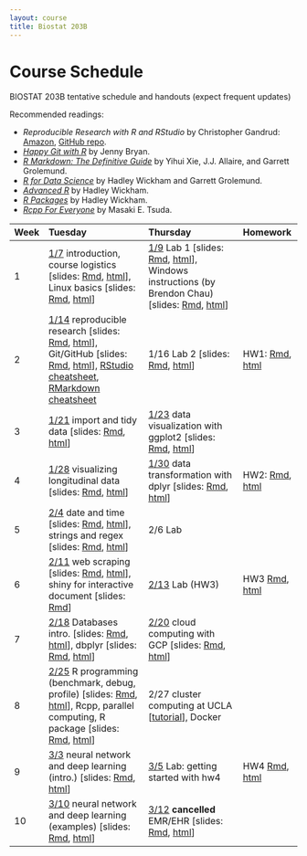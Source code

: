 ```yaml
---
layout: course
title: Biostat 203B
---
```


# Course Schedule

BIOSTAT 203B tentative schedule and handouts (expect frequent updates)

Recommended readings:  
* _Reproducible Research with R and RStudio_ by Christopher Gandrud: [Amazon](https://www.amazon.com/Reproducible-Research-Studio-Second-Chapman/dp/1498715370/ref=dp_ob_title_bk), [GitHub repo](https://github.com/christophergandrud/Rep-Res-Book).  
* [_Happy Git with R_](http://happygitwithr.com) by Jenny Bryan.  
* [_R Markdown: The Definitive Guide_](https://bookdown.org/yihui/rmarkdown/) by Yihui Xie, J.J. Allaire, and Garrett Grolemund.  
* [_R for Data Science_](http://r4ds.had.co.nz) by Hadley Wickham and Garrett Grolemund.  
* [_Advanced R_](http://adv-r.had.co.nz) by Hadley Wickham.  
* [_R Packages_](http://r-pkgs.had.co.nz) by Hadley Wickham.  
* [_Rcpp For Everyone_](https://teuder.github.io/rcpp4everyone_en/) by Masaki E. Tsuda.  

| Week | Tuesday | Thursday | Homework |
|:-----------|:------------|:------------|:------------|
| 1 | [1/7](http://ucla-biostat203b-2020winter.github.io/biostat203bwinter2020/2020/01/07/week1-day1.html) introduction, course logistics \[slides: [Rmd](https://raw.githubusercontent.com/ucla-biostat203b-2020winter/ucla-biostat203b-2020winter.github.io/master/slides/01-intro/intro.Rmd), [html](./slides/01-intro/intro.html)\], Linux basics \[slides: [Rmd](https://raw.githubusercontent.com/ucla-biostat203b-2020winter/ucla-biostat203b-2020winter.github.io/master/slides/02-linux/linux.Rmd), [html](./slides/02-linux/linux.html)\] | [1/9](http://ucla-biostat203b-2020winter.github.io/biostat203bwinter2020/2020/01/09/week1-day2.html) Lab 1 \[slides: [Rmd](https://raw.githubusercontent.com/ucla-biostat203b-2020winter/ucla-biostat203b-2020winter.github.io/master/labs/lab01/lab01.Rmd), [html](./labs/lab01/lab01.html)\], Windows instructions (by Brendon Chau) \[slides: [Rmd](https://raw.githubusercontent.com/ucla-biostat203b-2020winter/ucla-biostat203b-2020winter.github.io/master/labs/lab01/lab01_GitForWindows.Rmd), [html](./labs/lab01/lab01_GitForWindows.html)\] |  
| 2 | [1/14](http://ucla-biostat203b-2020winter.github.io/biostat203bwinter2020/2020/01/14/week2-day1.html) reproducible research \[slides: [Rmd](https://raw.githubusercontent.com/ucla-biostat203b-2020winter/ucla-biostat203b-2020winter.github.io/master/slides/03-repres/repres.Rmd), [html](./slides/03-repres/repres.html)\], Git/GitHub \[slides: [Rmd](https://raw.githubusercontent.com/ucla-biostat203b-2020winter/ucla-biostat203b-2020winter.github.io/master/slides/04-git/git.Rmd), [html](./slides/04-git/git.html)\], [RStudio cheatsheet](https://github.com/rstudio/cheatsheets/raw/master/rstudio-ide.pdf), [RMarkdown cheatsheet](https://github.com/rstudio/cheatsheets/raw/master/rmarkdown-2.0.pdf) | 1/16 Lab 2 \[slides: [Rmd](https://raw.githubusercontent.com/ucla-biostat203b-2020winter/ucla-biostat203b-2020winter.github.io/master/labs/lab02/lab02.Rmd), [html](./labs/lab02/lab02.html)\] | HW1: [Rmd](https://raw.githubusercontent.com/ucla-biostat203b-2020winter/ucla-biostat203b-2020winter.github.io/master/hw/hw1/hw1.Rmd), [html](./hw/hw1/hw1.html) |    
| 3 | [1/21](http://ucla-biostat203b-2020winter.github.io/biostat203bwinter2020/2020/01/21/week3-day1.html) import and tidy data \[slides: [Rmd](https://raw.githubusercontent.com/ucla-biostat203b-2020winter/ucla-biostat203b-2020winter.github.io/master/slides/05-tidy/tidy.Rmd), [html](./slides/05-tidy/tidy.html)\]  | [1/23](http://ucla-biostat203b-2020winter.github.io/biostat203bwinter2020/2020/01/23/week3-day2.html) data visualization with ggplot2 \[slides: [Rmd](https://raw.githubusercontent.com/ucla-biostat203b-2020winter/ucla-biostat203b-2020winter.github.io/master/slides/06-vis/ggplot2.Rmd), [html](./slides/06-vis/ggplot2.html)\]  |  
| 4 | [1/28](http://ucla-biostat203b-2020winter.github.io/biostat203bwinter2020/2020/01/28/week4-day1.html) visualizing longitudinal data \[slides: [Rmd](https://raw.githubusercontent.com/ucla-biostat203b-2020winter/ucla-biostat203b-2020winter.github.io/master/slides/06-vis/brolgar.Rmd), [html](./slides/06-vis/brolgar.html)\] | [1/30](http://ucla-biostat203b-2020winter.github.io/biostat203bwinter2020/2020/01/30/week4-day2.html) data transformation with dplyr \[slides: [Rmd](https://raw.githubusercontent.com/ucla-biostat203b-2020winter/ucla-biostat203b-2020winter.github.io/master/slides/07-dplyr/dplyr.Rmd), [html](./slides/07-dplyr/dplyr.html)\] | HW2: [Rmd](https://raw.githubusercontent.com/ucla-biostat203b-2020winter/ucla-biostat203b-2020winter.github.io/master/hw/hw2/hw2.Rmd), [html](./hw/hw2/hw2.html) |     
| 5 | [2/4](http://ucla-biostat203b-2020winter.github.io/biostat203bwinter2020/2020/02/04/week5-day1.html) date and time \[slides: [Rmd](https://raw.githubusercontent.com/ucla-biostat203b-2020winter/ucla-biostat203b-2020winter.github.io/master/slides/08-datetime/datetime.Rmd), [html](./slides/08-datetime/datetime.html)\], strings and regex \[slides: [Rmd](https://raw.githubusercontent.com/ucla-biostat203b-2020winter/ucla-biostat203b-2020winter.github.io/master/slides/09-strings/stringr.Rmd), [html](./slides/09-strings/stringr.html)\] | 2/6 Lab | |  
| 6 | [2/11](http://ucla-biostat203b-2020winter.github.io/biostat203bwinter2020/2020/02/11/week6-day1.html) web scraping \[slides: [Rmd](https://raw.githubusercontent.com/ucla-biostat203b-2020winter/ucla-biostat203b-2020winter.github.io/master/slides/10-scraping/scraping.Rmd), [html](./slides/10-scraping/scraping.html)\], shiny for interactive document \[slides: [Rmd](https://raw.githubusercontent.com/ucla-biostat203b-2020winter/ucla-biostat203b-2020winter.github.io/master/slides/11-shiny/shiny.Rmd)\] | [2/13](http://ucla-biostat203b-2020winter.github.io/biostat203bwinter2020/2020/02/13/week6-day2.html) Lab (HW3) | HW3 [Rmd](https://raw.githubusercontent.com/ucla-biostat203b-2020winter/ucla-biostat203b-2020winter.github.io/master/hw/hw3/hw3.Rmd), [html](./hw/hw3/hw3.html) |    
| 7 | [2/18](http://ucla-biostat203b-2020winter.github.io/biostat203bwinter2020/2020/02/18/week7-day1.html)  Databases intro. \[slides: [Rmd](https://raw.githubusercontent.com/ucla-biostat203b-2020winter/ucla-biostat203b-2020winter.github.io/master/slides/12-dbplyr/dbintro.Rmd), [html](./slides/12-dbplyr/dbintro.html)\], dbplyr \[slides: [Rmd](https://raw.githubusercontent.com/ucla-biostat203b-2020winter/ucla-biostat203b-2020winter.github.io/master/slides/12-dbplyr/dbplyr.Rmd), [html](./slides/12-dbplyr/dbplyr.html)\] | [2/20](http://ucla-biostat203b-2020winter.github.io/biostat203bwinter2020/2020/02/20/week7-day2.html) cloud computing with GCP \[slides: [Rmd](https://raw.githubusercontent.com/ucla-biostat203b-2020winter/ucla-biostat203b-2020winter.github.io/master/slides/13-gcp/gcp.Rmd), [html](./slides/13-gcp/gcp.html)\] |   
| 8 | [2/25](http://ucla-biostat203b-2020winter.github.io/biostat203bwinter2020/2020/02/25/week8-day1.html) R programming (benchmark, debug, profile) \[slides: [Rmd](https://raw.githubusercontent.com/ucla-biostat203b-2020winter/ucla-biostat203b-2020winter.github.io/master/slides/14-advr/advr1.Rmd), [html](./slides/14-advr/advr1.html)\], Rcpp, parallel computing, R package \[slides: [Rmd](https://raw.githubusercontent.com/ucla-biostat203b-2020winter/ucla-biostat203b-2020winter.github.io/master/slides/14-advr/advr2.Rmd), [html](./slides/14-advr/advr2.html)\] | 2/27 cluster computing at UCLA \[[tutorial](https://github.com/chris-german/Hoffman2Tutorials)\], Docker | |    
| 9 | [3/3](http://ucla-biostat203b-2020winter.github.io/biostat203bwinter2020/2020/03/03/week9-day1.html) neural network and deep learning (intro.) \[slides: [Rmd](https://raw.githubusercontent.com/ucla-biostat203b-2020winter/ucla-biostat203b-2020winter.github.io/master/slides/15-nn/nn1.Rmd), [html](./slides/15-nn/nn1.html)\] | [3/5](http://ucla-biostat203b-2020winter.github.io/biostat203bwinter2020/2020/03/05/week9-day2.html) Lab: getting started with hw4 | HW4 [Rmd](https://raw.githubusercontent.com/ucla-biostat203b-2020winter/ucla-biostat203b-2020winter.github.io/master/hw/hw4/hw4.Rmd), [html](./hw/hw4/hw4.html) |   
| 10 | [3/10](http://ucla-biostat203b-2020winter.github.io/biostat203bwinter2020/2020/03/10/week10-day1.html) neural network and deep learning (examples)  \[slides: [Rmd](https://raw.githubusercontent.com/ucla-biostat203b-2020winter/ucla-biostat203b-2020winter.github.io/master/slides/15-nn/nn2.Rmd), [html](./slides/15-nn/nn2.html)\] | [3/12](http://ucla-biostat203b-2020winter.github.io/biostat203bwinter2020/2020/03/12/week10-day2.html) **cancelled** EMR/EHR  \[slides: [Rmd](https://raw.githubusercontent.com/ucla-biostat203b-2020winter/ucla-biostat203b-2020winter.github.io/master/slides/16-emr/obs.Rmd), [html](./slides/16-emr/obs.html)\] | |    
